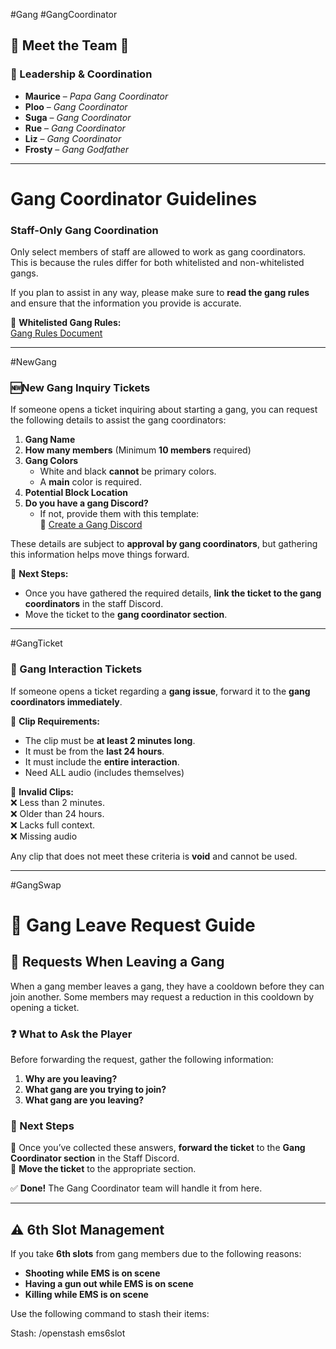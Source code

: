 #Gang #GangCoordinator

## **🚨 Meet the Team 🚨**

### **👑 Leadership & Coordination**

- **Maurice** – _Papa Gang Coordinator_ 
- **Ploo** – _Gang Coordinator_ 
- **Suga** – _Gang Coordinator_ 
- **Rue** – _Gang Coordinator_
- **Liz** – _Gang Coordinator_
- **Frosty** – _Gang Godfather_ 

---

# Gang Coordinator Guidelines  

### Staff-Only Gang Coordination  
Only select members of staff are allowed to work as gang coordinators. This is because the rules differ for both whitelisted and non-whitelisted gangs.  

If you plan to assist in any way, please make sure to **read the gang rules** and ensure that the information you provide is accurate.  

🔗 **Whitelisted Gang Rules:**  
[Gang Rules Document](https://docs.google.com/document/d/155IUUbFjmNX8GW27D7bh9T34oZggxNU4yj81rUJuRpQ/edit "Whitelisted Gang Rules")  

---

  #NewGang  

### 🆕New Gang Inquiry Tickets  
If someone opens a ticket inquiring about starting a gang, you can request the following details to assist the gang coordinators:  

1. **Gang Name**  
2. **How many members** (Minimum **10 members** required)  
3. **Gang Colors**  
   - White and black **cannot** be primary colors.  
   - A **main** color is required.  
4. **Potential Block Location**  
5. **Do you have a gang Discord?**  
   - If not, provide them with this template:  
     🔗 [Create a Gang Discord](https://discord.new/9eFSE4AGx2RC "Gang Discord Template")  

These details are subject to **approval by gang coordinators**, but gathering this information helps move things forward.  

📌 **Next Steps:**  
- Once you have gathered the required details, **link the ticket to the gang coordinators** in the staff Discord.  
- Move the ticket to the **gang coordinator section**.  


---

 #GangTicket  
### 🎫 Gang Interaction Tickets  
If someone opens a ticket regarding a **gang issue**, forward it to the **gang coordinators immediately**.  

📌 **Clip Requirements:**  
- The clip must be **at least 2 minutes long**.  
- It must be from the **last 24 hours**.  
- It must include the **entire interaction**.  
- Need ALL audio (includes themselves)

🚨 **Invalid Clips:**  
❌ Less than 2 minutes.  
❌ Older than 24 hours.  
❌ Lacks full context.  
❌ Missing audio

Any clip that does not meet these criteria is **void** and cannot be used.  

---
#GangSwap 
# 🏴 Gang Leave Request Guide  

## 🚨 Requests When Leaving a Gang  

When a gang member leaves a gang, they have a cooldown before they can join another. Some members may request a reduction in this cooldown by opening a ticket.  

### ❓ What to Ask the Player  
Before forwarding the request, gather the following information:  
1. **Why are you leaving?**  
2. **What gang are you trying to join?**  
3. **What gang are you leaving?**  

### 📌 Next Steps  
🔹 Once you’ve collected these answers, **forward the ticket** to the **Gang Coordinator section** in the Staff Discord.  
🔹 **Move the ticket** to the appropriate section.  

✅ **Done!** The Gang Coordinator team will handle it from here.  


---
## ⚠️ 6th Slot Management  

If you take **6th slots** from gang members due to the following reasons:  
- **Shooting while EMS is on scene**  
- **Having a gun out while EMS is on scene**  
- **Killing while EMS is on scene**  

Use the following command to stash their items:  

Stash: /openstash ems6slot
